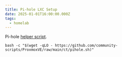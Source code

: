 ```yaml
---
title: Pi-hole LXC Setup
date: 2025-01-01T16:00:00.000Z
tags:
  - homelab
---
```


Pi-hole [helper script](https://community-scripts.github.io/ProxmoxVE/scripts?id=pihole).

```shell
bash -c "$(wget -qLO - https://github.com/community-scripts/ProxmoxVE/raw/main/ct/pihole.sh)"
```
